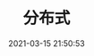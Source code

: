 ﻿---
pageComponent: 
  name: Catalogue
  data: 
    key: 05.分布式
    imgUrl: /img/web.png
    description: 分布式架构设计相关知识
title: 分布式
date: 2021-03-15 21:50:53
permalink: /distributed
sidebar: false
article: false
comment: false
editLink: false
---

